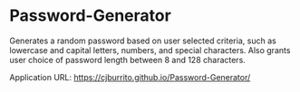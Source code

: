 # Password-Generator

Generates a random password based on user selected criteria, such as lowercase and capital letters, numbers, and special characters.
Also grants user choice of password length between 8 and 128 characters.

Application URL: https://cjburrito.github.io/Password-Generator/
